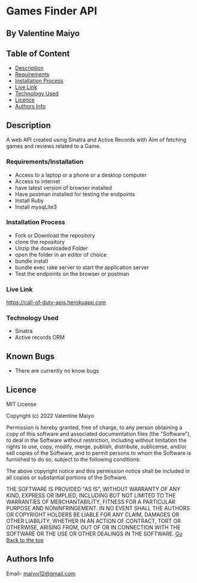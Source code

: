# Games Finder API
 ## By Valentine Maiyo
 ## Table of Content
 - [Description](#description)
 - [Requirements](#requirements)
 - [Installation Process](#installation-Process)
 - [Live Link](#Live-Link)
 - [Technology  Used](#technology-Used)
 - [Licence](#licence)
 - [Authors Info](#Authors-Info)
 ## Description
 A web API created using Sinatra and Active Records with Aim of fetching games and reviews related to a Game.

 ###  Requirements/Installation
 * Access to  a laptop or a phone or a desktop computer
 * Access to internet
 * have latest version of browser installed
 * Have postman installed for testing the endpoints
 * Install Ruby
 * Install mysqLite3
 



 ### Installation Process
* Fork or Download the repository
* clone the repository
* Unzip the downloaded Folder
* open the folder in an editor of choice 
* bundle install
* bundle exec rake server to start the application server
* Test the endpoints on the browser or postman



### Live Link
https://call-of-duty-apis.herokuapp.com

### Technology  Used
* Sinatra
* Active records ORM


## Known Bugs
* There are currently no know bugs
## Licence
MIT License

Copyright (c) 2022 Valentine Maiyo

Permission is hereby granted, free of charge, to any person obtaining a copy
of this software and associated documentation files (the "Software"), to deal
in the Software without restriction, including without limitation the rights
to use, copy, modify, merge, publish, distribute, sublicense, and/or sell
copies of the Software, and to permit persons to whom the Software is
furnished to do so, subject to the following conditions:

The above copyright notice and this permission notice shall be included in all
copies or substantial portions of the Software.

THE SOFTWARE IS PROVIDED "AS IS", WITHOUT WARRANTY OF ANY KIND, EXPRESS OR
IMPLIED, INCLUDING BUT NOT LIMITED TO THE WARRANTIES OF MERCHANTABILITY,
FITNESS FOR A PARTICULAR PURPOSE AND NONINFRINGEMENT. IN NO EVENT SHALL THE
AUTHORS OR COPYRIGHT HOLDERS BE LIABLE FOR ANY CLAIM, DAMAGES OR OTHER
LIABILITY, WHETHER IN AN ACTION OF CONTRACT, TORT OR OTHERWISE, ARISING FROM,
OUT OF OR IN CONNECTION WITH THE SOFTWARE OR THE USE OR OTHER DEALINGS IN THE
SOFTWARE.
[Go Back to the top](#)
## Authors Info
Email- maiyoj12@gmail.com


